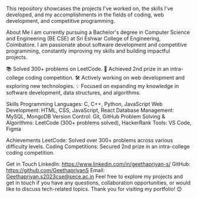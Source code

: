 This repository showcases the projects I've worked on, the skills I've developed, and my accomplishments in the fields of coding, web development, and competitive programming.

About Me
I am currently pursuing a Bachelor's degree in Computer Science and Engineering (BE CSE) at Sri Eshwar College of Engineering, Coimbatore. I am passionate about software development and competitive programming, constantly improving my skills and building impactful projects.

📚 Solved 300+ problems on LeetCode.
🏅 Achieved 2nd prize in an intra-college coding competition.
🛠️ Actively working on web development and exploring new technologies.
💡 Focused on expanding my knowledge in software development, data structures, and algorithms.

Skills
Programming Languages: C, C++, Python, JavaScript
Web Development: HTML, CSS, JavaScript, React
Database Management: MySQL, MongoDB
Version Control: Git, GitHub
Problem Solving & Algorithms: LeetCode (300+ problems solved), HackerRank
Tools: VS Code, Figma

Achievements
LeetCode: Solved over 300+ problems across various difficulty levels.
Coding Competitions: Secured 2nd prize in an intra-college coding competition.

Get in Touch
LinkedIn: https://www.linkedin.com/in/geethapriyan-s/
GitHub: https://github.com/GeethapriyanS
Email: Geethapriyan.s2023cse@sece.ac.in
Feel free to explore my projects and get in touch if you have any questions, collaboration opportunities, or would like to discuss tech-related topics.
Thank you for visiting my portfolio! 😊
